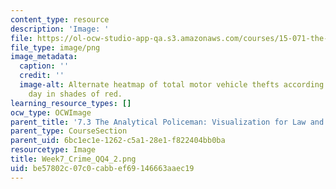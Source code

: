 ```yaml
---
content_type: resource
description: 'Image: '
file: https://ol-ocw-studio-app-qa.s3.amazonaws.com/courses/15-071-the-analytics-edge-spring-2017/be57802c07c0cabbef69146663aaec19_Week7_Crime_QQ4_2.png
file_type: image/png
image_metadata:
  caption: ''
  credit: ''
  image-alt: Alternate heatmap of total motor vehicle thefts according to time and
    day in shades of red.
learning_resource_types: []
ocw_type: OCWImage
parent_title: '7.3 The Analytical Policeman: Visualization for Law and Order'
parent_type: CourseSection
parent_uid: 6bc1ec1e-1262-c5a1-28e1-f822404bb0ba
resourcetype: Image
title: Week7_Crime_QQ4_2.png
uid: be57802c-07c0-cabb-ef69-146663aaec19
---
```

